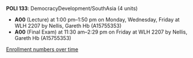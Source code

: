 **POLI 133**: DemocracyDevelopment/SouthAsia (4 units)

- **A00** (Lecture) at 1:00 pm–1:50 pm on Monday, Wednesday, Friday at WLH 2207 by Nellis, Gareth Hb (A15755353)
- **A00** (Final Exam) at 11:30 am–2:29 pm on Friday at WLH 2207 by Nellis, Gareth Hb (A15755353)

[Enrollment numbers over time](./POLI133.tsv)
